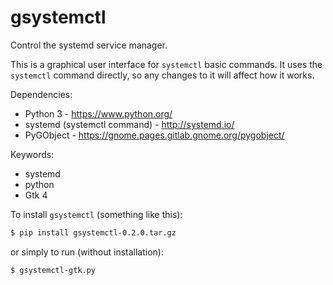 # gsystemctl
Control the systemd service manager.

This is a graphical user interface for `systemctl` basic commands.
It uses the `systemctl` command directly, so any changes to it will affect how it works.

Dependencies:
- Python 3 - https://www.python.org/
- systemd (systemctl command) - http://systemd.io/
- PyGObject - https://gnome.pages.gitlab.gnome.org/pygobject/

Keywords:
- systemd
- python
- Gtk 4

To install `gsystemctl` (something like this):
```bash
$ pip install gsystemctl-0.2.0.tar.gz
```
or simply to run (without installation):
```bash
$ gsystemctl-gtk.py
```
